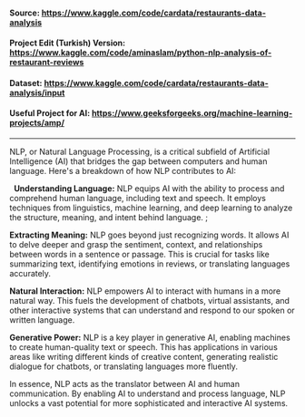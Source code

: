 #### Source:                             https://www.kaggle.com/code/cardata/restaurants-data-analysis
#### Project Edit (Turkish) Version:            https://www.kaggle.com/code/aminaslam/python-nlp-analysis-of-restaurant-reviews
#### Dataset:                            https://www.kaggle.com/code/cardata/restaurants-data-analysis/input

#### Useful Project for AI: https://www.geeksforgeeks.org/machine-learning-projects/amp/
-----------------------------------------------------------------

NLP, or Natural Language Processing, is a critical subfield of Artificial Intelligence (AI) that bridges the gap between computers and human language. Here's a breakdown of how NLP contributes to AI:

&nbsp; **Understanding Language:** NLP equips AI with the ability to process and comprehend human language, including text and speech. It employs techniques from linguistics, machine learning, and deep learning to analyze the structure, meaning, and intent behind language. ;

  **Extracting Meaning:** NLP goes beyond just recognizing words. It allows AI to delve deeper and grasp the sentiment, context, and relationships between words in a sentence or passage. This is crucial for tasks like summarizing text, identifying emotions in reviews, or translating languages accurately.

  **Natural Interaction:** NLP empowers AI to interact with humans in a more natural way. This fuels the development of chatbots, virtual assistants, and other interactive systems that can understand and respond to our spoken or written language.

  **Generative Power:** NLP is a key player in generative AI, enabling machines to create human-quality text or speech. This has applications in various areas like  writing different kinds of creative content, generating realistic dialogue for chatbots, or translating languages more fluently.

In essence, NLP acts as the translator between AI and human communication. By enabling AI to understand and process language, NLP unlocks a vast potential for more sophisticated and interactive AI systems.
